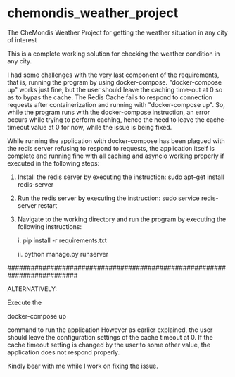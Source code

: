 # chemondis_weather_project
The CheMondis Weather Project for getting the weather situation in any city of interest

This is a complete working solution for checking the weather condition in any city.

I had some challenges with the very last component of the requirements, that is, running the program by using docker-compose. "docker-compose up" works just fine, but the user should leave the caching time-out at 0 so as to bypas the cache. The Redis Cache fails to respond to connection requests after containerization and running with "docker-compose up". So, while the program runs with the docker-compose instruction, an error occurs while trying to perform caching, hence the need to leave the cache-timeout value at 0 for now, while the issue is being fixed.

While running the application with docker-compose has been plagued with the redis server refusing to respond to requests, 
the application itself is complete and running fine with all caching and asyncio working properly if executed in the following steps:

1. Install the redis server by executing the instruction: sudo apt-get install redis-server 
2. Run the redis server by executing the instruction: sudo service redis-server restart 
3. Navigate to the working directory and run the program by executing the following instructions: 

    i. pip install -r requirements.txt
    
    ii. python manage.py runserver
    
 
##########################################################################

ALTERNATIVELY:

Execute the 

docker-compose up

command to run the application
However as earlier explained, the user should leave the configuration settings of the cache timeout at 0.
If the cache timeout setting is changed by the user to some other value, the application does not respond properly.


Kindly bear with me while I work on fixing the issue.
